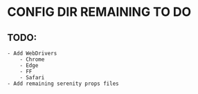 # CONFIG DIR REMAINING TO DO

## TODO:
    - Add WebDrivers
        - Chrome
        - Edge
        - FF
        - Safari
    - Add remaining serenity props files